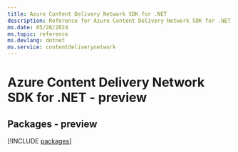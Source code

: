 ```yaml
---
title: Azure Content Delivery Network SDK for .NET
description: Reference for Azure Content Delivery Network SDK for .NET
ms.date: 05/28/2024
ms.topic: reference
ms.devlang: dotnet
ms.service: contentdeliverynetwork
---
```

# Azure Content Delivery Network SDK for .NET - preview
## Packages - preview
[!INCLUDE [packages](content-delivery-network-index.md)]
